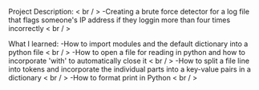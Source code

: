 Project Description: < br / >
-Creating a brute force detector for a log file that flags someone's IP address if they loggin more than four times incorrectly < br / >

What I learned:
-How to import modules and the default dictionary into a python file < br / >
-How to open a file for reading in python and how to incorporate 'with' to automatically close it < br / >
-How to split a file line into tokens and incorporate the individual parts into a key-value pairs in a dictionary < br / >
-How to format print in Python < br / >
